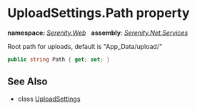 # UploadSettings.Path property
**namespace:** *[Serenity.Web](../../README.md#serenity.web-namespace)*   **assembly**: *[Serenity.Net.Services](../../README.md)*

Root path for uploads, default is "App_Data/upload/"

```csharp
public string Path { get; set; }
```

## See Also

* class [UploadSettings](../UploadSettings.md)